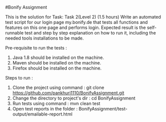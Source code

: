 #Bonify Assignment

This is the solution for Task: Task 2(Level 2) (1.5 hours)
Write an automated test script for our login page my.bonify.de that tests all functions and
features on this one page and performs login.
Expected result is the self-runnable test and step by step explanation on how to run it,
including the needed tools installations to be made.

Pre-requisite to run the tests :

1. Java 1.8 should be installed on the machine.
2. Maven should be installed on the machine.
3. Firefox should be installed on the machine.

Steps to run :

1. Clone the project using command : git clone https://github.com/pankhuri1110/BonifyAssignment.git
2. Change the directory to project's dir : cd BonifyAssignment
3. Run tests using command : mvn clean test
4. Open test reports in the folder : BonifyAssignment/test-output/emailable-report.html
